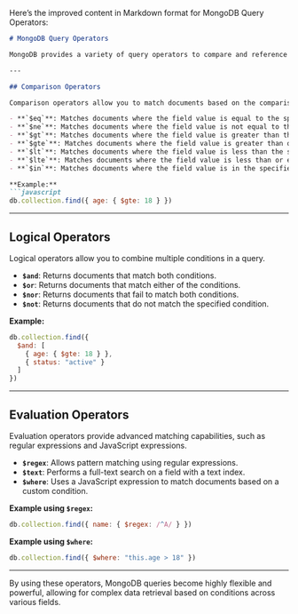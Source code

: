 Here’s the improved content in Markdown format for MongoDB Query Operators:

```markdown
# MongoDB Query Operators

MongoDB provides a variety of query operators to compare and reference document fields. These operators can be categorized into **Comparison**, **Logical**, and **Evaluation** operators.

---

## Comparison Operators

Comparison operators allow you to match documents based on the comparison of field values.

- **`$eq`**: Matches documents where the field value is equal to the specified value.
- **`$ne`**: Matches documents where the field value is not equal to the specified value.
- **`$gt`**: Matches documents where the field value is greater than the specified value.
- **`$gte`**: Matches documents where the field value is greater than or equal to the specified value.
- **`$lt`**: Matches documents where the field value is less than the specified value.
- **`$lte`**: Matches documents where the field value is less than or equal to the specified value.
- **`$in`**: Matches documents where the field value is in the specified array of values.

**Example:**
```javascript
db.collection.find({ age: { $gte: 18 } })
```

---

## Logical Operators

Logical operators allow you to combine multiple conditions in a query.

- **`$and`**: Returns documents that match both conditions.
- **`$or`**: Returns documents that match either of the conditions.
- **`$nor`**: Returns documents that fail to match both conditions.
- **`$not`**: Returns documents that do not match the specified condition.

**Example:**
```javascript
db.collection.find({
  $and: [
    { age: { $gte: 18 } },
    { status: "active" }
  ]
})
```

---

## Evaluation Operators

Evaluation operators provide advanced matching capabilities, such as regular expressions and JavaScript expressions.

- **`$regex`**: Allows pattern matching using regular expressions.
- **`$text`**: Performs a full-text search on a field with a text index.
- **`$where`**: Uses a JavaScript expression to match documents based on a custom condition.

**Example using `$regex`:**
```javascript
db.collection.find({ name: { $regex: /^A/ } })
```

**Example using `$where`:**
```javascript
db.collection.find({ $where: "this.age > 18" })
```

---

By using these operators, MongoDB queries become highly flexible and powerful, allowing for complex data retrieval based on conditions across various fields.
```